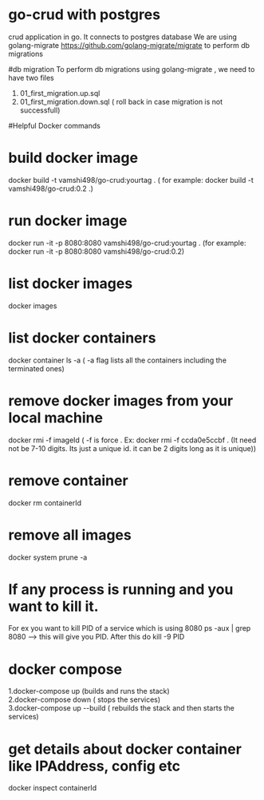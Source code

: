 # go-crud with postgres
crud application in go. It connects to postgres database
We are using golang-migrate https://github.com/golang-migrate/migrate to perform db migrations

#db migration
To perform db migrations using golang-migrate , we need to have two files
1. 01_first_migration.up.sql
2. 01_first_migration.down.sql ( roll back in case migration is not successfull)

#Helpful Docker commands
# build docker image 
docker build -t vamshi498/go-crud:yourtag . ( for example: docker build -t vamshi498/go-crud:0.2 .)

# run docker image
docker run -it -p 8080:8080 vamshi498/go-crud:yourtag . (for example: docker run -it -p 8080:8080 vamshi498/go-crud:0.2)

# list docker images
docker images

# list docker containers
docker container ls -a ( -a flag lists all the containers including the terminated ones)

# remove docker images from your local machine
docker rmi -f imageId ( -f is force . Ex: docker rmi -f ccda0e5ccbf  . (It need not be 7-10 digits. Its just a unique id. it can be 2 digits long as it is unique))

# remove container 
docker rm containerId

# remove all images 
docker system prune -a 

# If any process is running and you want to kill it. 
For ex you want to kill PID of a service which is using 8080
ps -aux | grep 8080 --> this will give you PID.  After this do kill -9 PID

# docker compose 
1.docker-compose up  (builds and runs the stack)  
2.docker-compose down ( stops the services)  
3.docker-compose up --build ( rebuilds the stack and then starts the services)  

# get details about docker container like IPAddress, config etc
docker inspect containerId
